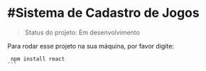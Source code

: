 <h1>#Sistema de Cadastro de Jogos</h1>

 > Status do projeto: Em desenvolvimento

Para rodar esse projeto na sua máquina, por favor digite:

````
 npm install react
```
